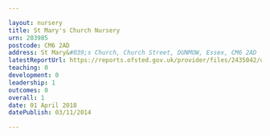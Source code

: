 ```yaml
---

layout: nursery
title: St Mary's Church Nursery
urn: 203985
postcode: CM6 2AD
address: St Mary&#039;s Church, Church Street, DUNMOW, Essex, CM6 2AD
latestReportUrl: https://reports.ofsted.gov.uk/provider/files/2435042/urn/203985.pdf
teaching: 0
development: 0
leadership: 1
outcomes: 0
overall: 1
date: 01 April 2018 
datePublish: 03/11/2014

---
```

